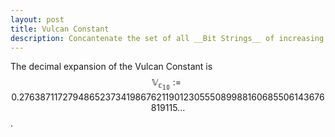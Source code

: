 ```yaml
---
layout: post
title: Vulcan Constant
description: Concantenate the set of all __Bit Strings__ of increasing length in numerical order $$ \{ 0, 1, 00, 01, 10, 11, ...  \} $$ and interpret as a binary fraction $$ \mathbb{V_c} := 0.100011011... $$.
---
```


The decimal expansion of the Vulcan Constant is $$ \mathbb{V_{c_{10}}} := 0.276387117279486523734198676211901230555089988160685506143676819115... $$.

